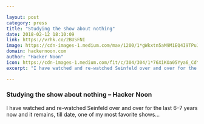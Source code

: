 ```yaml
---

layout: post
category: press
title: "Studying the show about nothing"
date: 2018-02-12 18:10:09
link: https://vrhk.co/2BUSFNI
image: https://cdn-images-1.medium.com/max/1200/1*gWkxtn5aM9M1EQ4I9TPuJA.png
domain: hackernoon.com
author: "Hacker Noon"
icon: https://cdn-images-1.medium.com/fit/c/304/304/1*76XiKOa05Yya6_CdYX8pVg.jpeg
excerpt: "I have watched and re-watched Seinfeld over and over for the last 6–7 years now and it remains, till date, one of my most favorite shows…"

---
```


### Studying the show about nothing – Hacker Noon

I have watched and re-watched Seinfeld over and over for the last 6–7 years now and it remains, till date, one of my most favorite shows…
